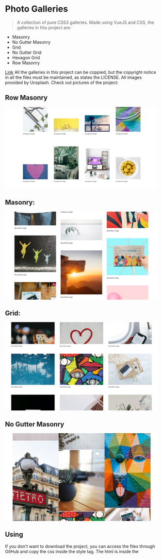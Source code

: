 
 # Photo Galleries
> A collection of pure CSS3 galleries. Made using VueJS and CSS, the galleries in this project are:
- Masonry
- No Gutter Masonry
- Grid
- No Gutter Grid
- Hexagon Grid
- Row Masonry

[Link](https://google.com)
All the galleries in this project can be coppied, but the copyright notice in all the files must be maintained, as states the LICENSE. All images provided by Unsplash. Check out pictures of the project:
## Row Masonry
![](./src/assets/images/row-masonry.png)
## Masonry:
![](./src/assets/images/masonry.png)
## Grid:
![](./src/assets/images/grid.png)
## No Gutter Masonry
![](./src/assets/images/masonry-no-gutter.png)

## Using

If you don't want to download the project, you can access the files through GitHub and copy the css inside the style tag. The html is inside the <template> tag. Just remove the v-for and the :key attributes from the inner tag of the gallery wrapper and copy that tag many times. Like so:
```html
<div class="grid-wrapper">
      <div class="grid">
        <div class="block">
          <div class="image-mask">
            <img src="https://images.unsplash.com/photo-1469854523086-cc02fe5d8800?ixlib=rb-1.2.1&ixid=eyJhcHBfaWQiOjEyMDd9&auto=format&fit=crop&w=708&q=80" alt="" />
          </div>
          <p class="description">Beautiful Image</p>
        </div>
        <div class="block">
          <div class="image-mask">
            <img src="https://images.unsplash.com/photo-1469854523086-cc02fe5d8800?ixlib=rb-1.2.1&ixid=eyJhcHBfaWQiOjEyMDd9&auto=format&fit=crop&w=708&q=80" alt="" />
          </div>
          <p class="description">Beautiful Image</p>
        </div>
        ...
      </div>
    </div>
```
If you want to download the entire project. Follow the following steps. After downloading the project, you can go into a console and cd the main project folder:

```sh
cd photo-galleries
```

And, then:

```sh
npm run dev
```

## Meta

Creator: Eduardo Migueis

Distributed under the MIT LICENSE. See `LICENSE` for more informaton.

[https://github.com/edumigueis/photo-galleries](https://github.com/edumigueis)
